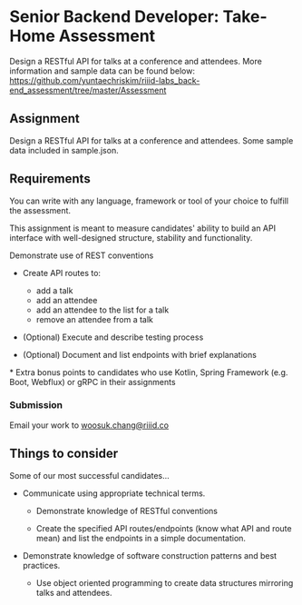 # Senior Backend Developer: Take-Home Assessment

Design a RESTful API for talks at a conference and attendees. More information and sample data can be found below:
https://github.com/yuntaechriskim/riiid-labs_back-end_assessment/tree/master/Assessment

## Assignment
Design a RESTful API for talks at a conference and attendees. Some sample data included in sample.json.


## Requirements
You can write with any language, framework or tool of your choice to fulfill the assessment.

This assignment is meant to measure candidates' ability to build an API interface with well-designed structure, stability and functionality.

Demonstrate use of REST conventions
- Create API routes to: 
  - add a talk
  - add an attendee
  - add an attendee to the list for a talk
  - remove an attendee from a talk
    
- (Optional) Execute and describe testing process
- (Optional) Document and list endpoints with brief explanations

\* Extra bonus points to candidates who use Kotlin, Spring Framework (e.g. Boot, Webflux) or gRPC in their assignments

### Submission

Email your work to woosuk.chang@riiid.co

## Things to consider

Some of our most successful candidates...

- Communicate using appropriate technical terms.

  - Demonstrate knowledge of RESTful conventions

  - Create the specified API routes/endpoints (know what API and route mean) and list the endpoints in a simple documentation.

- Demonstrate knowledge of software construction patterns and best practices.

  - Use object oriented programming to create data structures mirroring talks and attendees.
